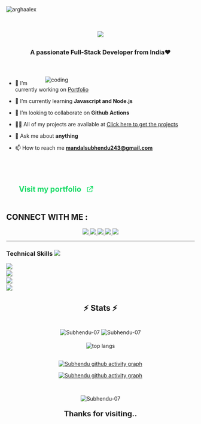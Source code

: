 <p><img align="center" src="https://user-images.githubusercontent.com/48355572/205911047-018378cb-c2e9-4a19-9d0a-0c3f6b559c42.png" alt="arghaalex" /></p>

<h1 align="center">
    <img src="https://readme-typing-svg.herokuapp.com/?font=Righteous&size=35&center=true&vCenter=true&width=500&height=70&duration=4000&lines=Hey+There!+👋;+I'm+SUBHENDU+MANDAL;+Full-Stack+Developer;+UI/UX+Designer;+Open+Source+Contributor;+From+INDIA❤️" />
</h1>


<h3 align="center">A passionate Full-Stack Developer from India❤️</h3><br/><br/>
<img align="right" alt="coding" width="400" src="https://user-images.githubusercontent.com/55389276/140866485-8fb1c876-9a8f-4d6a-98dc-08c4981eaf70.gif" style="padding-top: 5px;">

- 🔭 I’m currently working on [Portfolio ](https://subhendumandal.vercel.app/)

- 🌱 I’m currently learning **Javascript and Node.js**

- 👯 I’m looking to collaborate on **Github Actions**


- 👨‍💻 All of my projects are available at [Click here to get the projects](https://subhendumandal.vercel.app/)

- 💬 Ask me about **anything**

- 📫 How to reach me **mandalsubhendu243@gmail.com**
  <br/>
  <br/>
  <br/>


  <div align="center" style="display: flex; align-items: center; gap: 15px; margin: 50px 10px;">
  <a href="https://subhendumandal.vercel.app/" target="_blank" style="text-decoration: none; font-weight: bold; color: #16db65; font-size: 20px;">Visit my portfolio</a>
  <img src="link.png" alt="Portfolio Image" style="height: auto; max-width: 100px;"> 
</div>




<div align="center"> 
<h2 align="left">CONNECT WITH ME :</h2>
  <a href="https://www.linkedin.com/in/subhendu-mandal-523009308/" target="_blank">
    <img src="https://img.shields.io/badge/LinkedIn-0077B5?style=for-the-badge&logo=linkedin&logoColor=white" target="_blank" />
  </a>
  <a href="mailto:mandalsubhendu243@gmail.com">
    <img src="https://img.shields.io/badge/Gmail-333333?style=for-the-badge&logo=gmail&logoColor=red" />
  </a>
  <a href="https://x.com/SubhenduM28499"  target="_blank">
        <img src="https://img.shields.io/badge/Twitter-59B2F4?style=for-the-badge&logo=x&logoColor=ffffff" target="_blank">
  </a>
  <a href="https://www.instagram.com/s_u_b_h_e_n_d_u_._07/"  target="_blank">
      <img src="https://img.shields.io/badge/Instagram-dc2743?style=for-the-badge&logo=instagram&logoColor=ffffff ">
  </a>
  <a href="https://www.facebook.com/Subhendu.Mandal.07" target="_blank">
      <img src="https://img.shields.io/badge/Facebook-0000ff?style=for-the-badge&logo=facebook&logoColor=ffffff" >
  </a>
</div>

 <hr/>

### Technical Skills  <img src='https://user-images.githubusercontent.com/74038190/206662607-d9e7591e-bbf9-42f9-9386-29efc927bc16.gif' width="20">


<div >
  <img  src="https://skillicons.dev/icons?i=python,c,javascript" /> <br/>
<img  src="https://skillicons.dev/icons?i=html,css,tailwind,bootstrap,nextjs,react,redux,vite" /><br/>
    <img  src="https://skillicons.dev/icons?i=nodejs,express,mongodb,mysql" /><br/>
    <img  src="https://skillicons.dev/icons?i=git,figma" /><br/>
</div>

<h2 align="center">⚡ Stats ⚡</h2>
<br>
<div align=center>
    <img width=400 align="center" src="https://github-readme-stats.vercel.app/api?username=Subhendu-07&count_private=true&show_icons=true&theme=react&rank_icon=github&border_radius=10" alt="Subhendu-07" />
     <img width=400 align="center" src="https://github-readme-streak-stats.herokuapp.com/?user=Subhendu-07&theme=react" alt="Subhendu-07" />
    <br/>
    <br/>
    <img width=320 align="center" src="https://github-readme-stats-salesp07.vercel.app/api/top-langs/?username=Subhendu-07&hide=HTML&langs_count=8&layout=compact&theme=react&border_radius=10&size_weight=0.5&count_weight=0.5&exclude_repo=github-readme-stats" alt="top langs" />
    <br/>
    <br/>

[![Subhendu github activity graph](https://github-readme-activity-graph.vercel.app/graph?username=Subhendu-07&bg_color=transparent&title_color=ffffff&theme=github-compact&hide_border=false#gh-dark-mode-only)](https://github.com/Subhendu-07#gh-dark-mode-only)

<!-- Light Mode -->

[![Subhendu github activity graph](https://github-readme-activity-graph.vercel.app/graph?username=Subhendu-07&bg_color=000000&title_color=ffffff&theme=github-compact&hide_border=false#gh-light-mode-only)](https://github.com/Subhendu-07#gh-light-mode-only)

<br>

<p align="center"> <img src="https://komarev.com/ghpvc/?username=Subhendu-07&label=Profile%20views&color=16DB65&style=flat&width=50px" alt="Subhendu-07" /> </p>
<p style="font-weight: bold; font-size: 20px">Thanks for visiting..</p>
</div>

